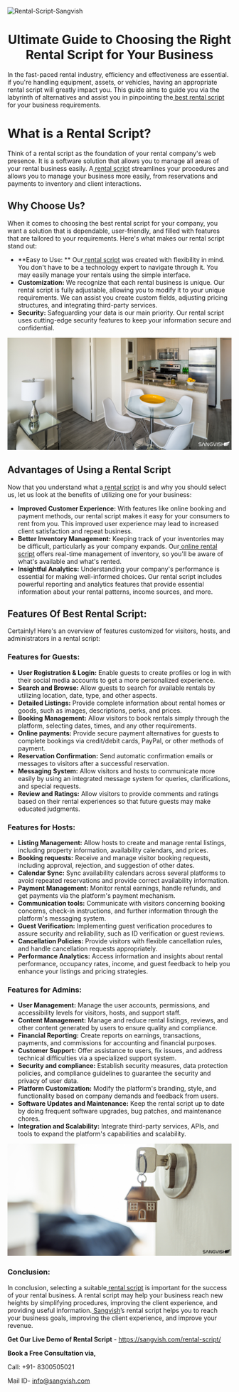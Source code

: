 ![Rental-Script-Sangvish](https://github.com/sangvishtechnologies/rental-script/assets/161323540/d90a0bda-163d-454a-9d5c-338c4dc53d8a)


<h1 align="center"> Ultimate Guide to Choosing the Right Rental Script for Your Business </h1> 

In the fast-paced rental industry, efficiency and effectiveness are essential. if you're handling equipment, assets, or vehicles, having an appropriate rental script will greatly impact you. This guide aims to guide you via the labyrinth of alternatives and assist you in pinpointing the[ best rental script](https://sangvish.com/rental-script/) for your business requirements.

# What is a Rental Script?
Think of a rental script as the foundation of your rental company's web presence. It is a software solution that allows you to manage all areas of your rental business easily. A[ rental script](https://sangvish.com/rental-script/) streamlines your procedures and allows you to manage your business more easily, from reservations and payments to inventory and client interactions.

## Why Choose Us?
When it comes to choosing the best rental script for your company, you want a solution that is dependable, user-friendly, and filled with features that are tailored to your requirements. Here's what makes our rental script stand out:
* **Easy to Use: **
Our[ rental script](https://sangvish.com/rental-script/) was created with flexibility in mind. You don't have to be a technology expert to navigate through it. You may easily manage your rentals using the simple interface.
* **Customization:**
We recognize that each rental business is unique. Our rental script is fully adjustable, allowing you to modify it to your unique requirements. We can assist you create custom fields, adjusting pricing structures, and integrating third-party services.
* **Security:**
Safeguarding your data is our main priority. Our rental script uses cutting-edge security features to keep your information secure and confidential.

<div class="Box-sc-g0xbh4-0 iIZCet"><img alt=“rentalscript.png" src="https://github.com/sangvishtechnologies/rental-script/blob/main/images/rental-script.png" data-hpc="true" class="Box-sc-g0xbh4-0 kzRgrI"></div> 

## Advantages of Using a Rental Script
Now that you understand what a[ rental script](https://sangvish.com/rental-script/) is and why you should select us, let us look at the benefits of utilizing one for your business:
* **Improved Customer Experience:**
With features like online booking and payment methods, our rental script makes it easy for your consumers to rent from you. This improved user experience may lead to increased client satisfaction and repeat business.
* **Better Inventory Management:**
Keeping track of your inventories may be difficult, particularly as your company expands. Our[ online rental script](https://sangvish.com/rental-script/) offers real-time management of inventory, so you'll be aware of what's available and what's rented.
* **Insightful Analytics:**
Understanding your company's performance is essential for making well-informed choices. Our rental script includes powerful reporting and analytics features that provide essential information about your rental patterns, income sources, and more.
## Features Of Best Rental Script:
Certainly! Here's an overview of features customized for visitors, hosts, and administrators in a rental script:
### Features for Guests:
* **User Registration & Login:** 
Enable guests to create profiles or log in with their social media accounts to get a more personalized experience.
* **Search and Browse:**
Allow guests to search for available rentals by utilizing location, date, type, and other aspects.
* **Detailed Listings:** 
Provide complete information about rental homes or goods, such as images, descriptions, perks, and prices.
* **Booking Management:**
Allow visitors to book rentals simply through the platform, selecting dates, times, and any other requirements.
* **Online payments:**
Provide secure payment alternatives for guests to complete bookings via credit/debit cards, PayPal, or other methods of payment.
* **Reservation Confirmation:** 
Send automatic confirmation emails or messages to visitors after a successful reservation.
* **Messaging System:** 
Allow visitors and hosts to communicate more easily by using an integrated message system for queries, clarifications, and special requests.
* **Review and Ratings:**
Allow visitors to provide comments and ratings based on their rental experiences so that future guests may make educated judgments.
### Features for Hosts:
* **Listing Management:**
Allow hosts to create and manage rental listings, including property information, availability calendars, and prices.
* **Booking requests:**
Receive and manage visitor booking requests, including approval, rejection, and suggestion of other dates.
* **Calendar Sync:**
Sync availability calendars across several platforms to avoid repeated reservations and provide correct availability information.
* **Payment Management:** 
Monitor rental earnings, handle refunds, and get payments via the platform's payment mechanism.
* **Communication tools:**
Communicate with visitors concerning booking concerns, check-in instructions, and further information through the platform's messaging system.
* **Guest Verification:** 
Implementing guest verification procedures to assure security and reliability, such as ID verification or guest reviews.
* **Cancellation Policies:**
Provide visitors with flexible cancellation rules, and handle cancellation requests appropriately.
* **Performance Analytics:** 
Access information and insights about rental performance, occupancy rates, income, and guest feedback to help you enhance your listings and pricing strategies.
### Features for Admins:
* **User Management:** 
Manage the user accounts, permissions, and accessibility levels for visitors, hosts, and support staff.
* **Content Management:**
Manage and reduce rental listings, reviews, and other content generated by users to ensure quality and compliance.
* **Financial Reporting:**
Create reports on earnings, transactions, payments, and commissions for accounting and financial purposes.
* **Customer Support:**
Offer assistance to users, fix issues, and address technical difficulties via a specialized support system.
* **Security and compliance:**
Establish security measures, data protection policies, and compliance guidelines to guarantee the security and privacy of user data.
* **Platform Customization:**
Modify the platform's branding, style, and functionality based on company demands and feedback from users.
* **Software Updates and Maintenance:**
Keep the rental script up to date by doing frequent software upgrades, bug patches, and maintenance chores.
* **Integration and Scalability:** 
Integrate third-party services, APIs, and tools to expand the platform's capabilities and scalability.

<div class="Box-sc-g0xbh4-0 iIZCet"><img alt=“rentalscript.png" src="https://github.com/sangvishtechnologies/rental-script/blob/main/images/best-rental-script.png" data-hpc="true" class="Box-sc-g0xbh4-0 kzRgrI"></div> 

### Conclusion:
In conclusion, selecting a suitable[ rental script](https://sangvish.com/rental-script/) is important for the success of your rental business. A rental script may help your business reach new heights by simplifying procedures, improving the client experience, and providing useful information.[ Sangvish](https://sangvish.com/)’s rental script helps you to reach your business goals, improving the client experience, and improve your revenue.

**Get Our Live Demo of Rental Script** - https://sangvish.com/rental-script/

**Book a Free Consultation via,**

Call: +91- 8300505021

Mail ID-  [info@sangvish.com](mailto:info@sangvish.com)
